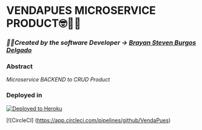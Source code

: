 # VENDAPUES MICROSERVICE PRODUCT🤓🧑‍🎓

### _🧑‍💻Created by the software Developer -> [Brayan Steven Burgos Delgado](https://www.linkedin.com/in/brayan-steven-burgos-delgado-21a9a0178/)_

### Abstract

_Microservice BACKEND to CRUD Product_ 

### Deployed in

[![Deployed to Heroku](https://www.herokucdn.com/deploy/button.png)](https://postgresqlperficient.herokuapp.com/)

[![CircleCI] (https://app.circleci.com/pipelines/github/VendaPues)
